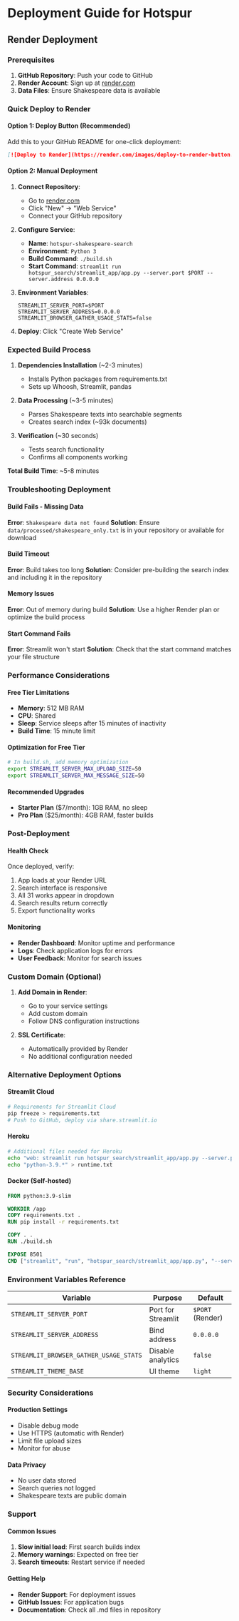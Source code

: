 # Deployment Guide for Hotspur

## Render Deployment

### Prerequisites
1. **GitHub Repository**: Push your code to GitHub
2. **Render Account**: Sign up at [render.com](https://render.com)
3. **Data Files**: Ensure Shakespeare data is available

### Quick Deploy to Render

#### Option 1: Deploy Button (Recommended)
Add this to your GitHub README for one-click deployment:

```markdown
[![Deploy to Render](https://render.com/images/deploy-to-render-button.svg)](https://render.com/deploy?repo=https://github.com/yourusername/hotspur)
```

#### Option 2: Manual Deployment

1. **Connect Repository**:
   - Go to [render.com](https://render.com)
   - Click "New" → "Web Service"
   - Connect your GitHub repository

2. **Configure Service**:
   - **Name**: `hotspur-shakespeare-search`
   - **Environment**: `Python 3`
   - **Build Command**: `./build.sh`
   - **Start Command**: `streamlit run hotspur_search/streamlit_app/app.py --server.port $PORT --server.address 0.0.0.0`

3. **Environment Variables**:
   ```
   STREAMLIT_SERVER_PORT=$PORT
   STREAMLIT_SERVER_ADDRESS=0.0.0.0
   STREAMLIT_BROWSER_GATHER_USAGE_STATS=false
   ```

4. **Deploy**: Click "Create Web Service"

### Expected Build Process

1. **Dependencies Installation** (~2-3 minutes)
   - Installs Python packages from requirements.txt
   - Sets up Whoosh, Streamlit, pandas

2. **Data Processing** (~3-5 minutes)
   - Parses Shakespeare texts into searchable segments
   - Creates search index (~93k documents)

3. **Verification** (~30 seconds)
   - Tests search functionality
   - Confirms all components working

**Total Build Time**: ~5-8 minutes

### Troubleshooting Deployment

#### Build Fails - Missing Data
**Error**: `Shakespeare data not found`
**Solution**: Ensure `data/processed/shakespeare_only.txt` is in your repository or available for download

#### Build Timeout
**Error**: Build takes too long
**Solution**: Consider pre-building the search index and including it in the repository

#### Memory Issues
**Error**: Out of memory during build
**Solution**: Use a higher Render plan or optimize the build process

#### Start Command Fails
**Error**: Streamlit won't start
**Solution**: Check that the start command matches your file structure

### Performance Considerations

#### Free Tier Limitations
- **Memory**: 512 MB RAM
- **CPU**: Shared
- **Sleep**: Service sleeps after 15 minutes of inactivity
- **Build Time**: 15 minute limit

#### Optimization for Free Tier
```bash
# In build.sh, add memory optimization
export STREAMLIT_SERVER_MAX_UPLOAD_SIZE=50
export STREAMLIT_SERVER_MAX_MESSAGE_SIZE=50
```

#### Recommended Upgrades
- **Starter Plan** ($7/month): 1GB RAM, no sleep
- **Pro Plan** ($25/month): 4GB RAM, faster builds

### Post-Deployment

#### Health Check
Once deployed, verify:
1. App loads at your Render URL
2. Search interface is responsive
3. All 31 works appear in dropdown
4. Search results return correctly
5. Export functionality works

#### Monitoring
- **Render Dashboard**: Monitor uptime and performance
- **Logs**: Check application logs for errors
- **User Feedback**: Monitor for search issues

### Custom Domain (Optional)

1. **Add Domain in Render**:
   - Go to your service settings
   - Add custom domain
   - Follow DNS configuration instructions

2. **SSL Certificate**:
   - Automatically provided by Render
   - No additional configuration needed

### Alternative Deployment Options

#### Streamlit Cloud
```bash
# Requirements for Streamlit Cloud
pip freeze > requirements.txt
# Push to GitHub, deploy via share.streamlit.io
```

#### Heroku
```bash
# Additional files needed for Heroku
echo "web: streamlit run hotspur_search/streamlit_app/app.py --server.port \$PORT" > Procfile
echo "python-3.9.*" > runtime.txt
```

#### Docker (Self-hosted)
```dockerfile
FROM python:3.9-slim

WORKDIR /app
COPY requirements.txt .
RUN pip install -r requirements.txt

COPY . .
RUN ./build.sh

EXPOSE 8501
CMD ["streamlit", "run", "hotspur_search/streamlit_app/app.py", "--server.port=8501", "--server.address=0.0.0.0"]
```

### Environment Variables Reference

| Variable | Purpose | Default |
|----------|---------|---------|
| `STREAMLIT_SERVER_PORT` | Port for Streamlit | `$PORT` (Render) |
| `STREAMLIT_SERVER_ADDRESS` | Bind address | `0.0.0.0` |
| `STREAMLIT_BROWSER_GATHER_USAGE_STATS` | Disable analytics | `false` |
| `STREAMLIT_THEME_BASE` | UI theme | `light` |

### Security Considerations

#### Production Settings
- Disable debug mode
- Use HTTPS (automatic with Render)
- Limit file upload sizes
- Monitor for abuse

#### Data Privacy
- No user data stored
- Search queries not logged
- Shakespeare texts are public domain

### Support

#### Common Issues
1. **Slow initial load**: First search builds index
2. **Memory warnings**: Expected on free tier
3. **Search timeouts**: Restart service if needed

#### Getting Help
- **Render Support**: For deployment issues
- **GitHub Issues**: For application bugs
- **Documentation**: Check all .md files in repository
